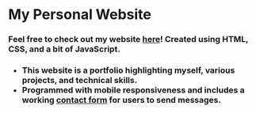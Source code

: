 # My Personal Website
<h3>Feel free to check out my website <a href="https://www.cobitoeun.com" target="_blank">here</a>! Created using <strong>HTML</strong>, <strong>CSS</strong>, and a bit of <strong>JavaScript</strong>.</h3>
<h3><ul>
  <li>This website is a portfolio highlighting myself, various projects, and technical skills.</li>
  <li>Programmed with <strong>mobile responsiveness</strong> and includes a working <a href="https://www.cobitoeun.com/contact.html" target="_blank">contact form</a> for users to send messages.</li>
</ul></h3>
<br></br>
